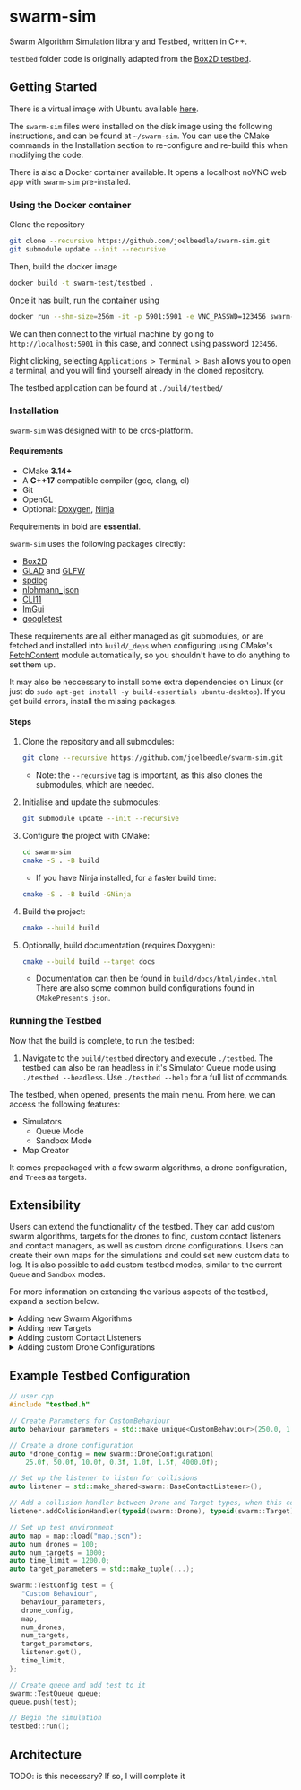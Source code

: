 # swarm-sim

Swarm Algorithm Simulation library and Testbed, written in C++.

`testbed` folder code is originally adapted from the [Box2D testbed](https://github.com/erincatto/box2d).

## Getting Started
There is a virtual image with Ubuntu available [here](). 

The `swarm-sim` files were installed on the disk image using the following instructions, and can be found at `~/swarm-sim`. You can use the CMake commands in the Installation section to re-configure and re-build this when modifying the code.

There is also a Docker container available. It opens a localhost noVNC web app with `swarm-sim` pre-installed.

### Using the Docker container

Clone the repository
```bash
git clone --recursive https://github.com/joelbeedle/swarm-sim.git
git submodule update --init --recursive
```

Then, build the docker image
```bash
docker build -t swarm-test/testbed .
```

Once it has built, run the container using
```bash
docker run --shm-size=256m -it -p 5901:5901 -e VNC_PASSWD=123456 swarm-test/testbed
```

We can then connect to the virtual machine by going to `http://localhost:5901` in this case, and connect using password `123456`.

Right clicking, selecting `Applications > Terminal > Bash` allows you to open a terminal, and you will find yourself already in the cloned repository.

The testbed application can be found at `./build/testbed/`

### Installation
`swarm-sim` was designed with to be cros-platform.

#### Requirements
- CMake **3.14+**
- A **C++17** compatible compiler (gcc, clang, cl)
- Git
- OpenGL
- Optional: [Doxygen](https://github.com/doxygen/doxygen), [Ninja](https://github.com/ninja-build/ninja)

Requirements in bold are **essential**.

`swarm-sim` uses the following packages directly:
- [Box2D](https://github.com/erincatto/box2d)
- [GLAD](https://github.com/Dav1dde/glad) and [GLFW]()
- [spdlog](https://github.com/gabime/spdlog)
- [nlohmann_json](https://github.com/nlohmann/json)
- [CLI11](https://github.com/CLIUtils/CLI11)
- [ImGui](https://github.com/ocornut/imgui)
- [googletest](https://github.com/google/googletest)
  
These requirements are all either managed as git submodules, or are fetched and installed into `build/_deps` when configuring using CMake's [FetchContent](https://cmake.org/cmake/help/latest/module/FetchContent.html) module automatically, so you shouldn't have to do anything to set them up.

It may also be neccessary to install some extra dependencies on Linux (or just do `sudo apt-get install -y build-essentials ubuntu-desktop`). If you get build errors, install the missing packages. 

#### Steps
1. Clone the repository and all submodules:
   ```bash
   git clone --recursive https://github.com/joelbeedle/swarm-sim.git
   ```
   - Note: the `--recursive` tag is important, as this also clones the submodules, which are needed.
2. Initialise and update the submodules:
   ```bash
   git submodule update --init --recursive
   ```
3. Configure the project with CMake:
   ```bash
   cd swarm-sim
   cmake -S . -B build
   ```
    - If you have Ninja installed, for a faster build time:
   ```bash
   cmake -S . -B build -GNinja
   ```

4. Build the project:
   ```bash
   cmake --build build
   ```
5. Optionally, build documentation (requires Doxygen):
   ```bash
   cmake --build build --target docs
   ```
   - Documentation can then be found in `build/docs/html/index.html`
There are also some common build configurations found in `CMakePresents.json`.

### Running the Testbed
Now that the build is complete, to run the testbed:

1. Navigate to the `build/testbed` directory and execute `./testbed`. The testbed can also be ran headless in it's Simulator Queue mode using `./testbed --headless`. Use `./testbed --help` for a full list of commands.

The testbed, when opened, presents the main menu. From here, we can access the following features:
- Simulators
   - Queue Mode
   - Sandbox Mode
- Map Creator

It comes prepackaged with a few swarm algorithms, a drone configuration, and `Tree`s as targets.

## Extensibility
Users can extend the functionality of the testbed. They can add custom swarm algorithms, targets for the drones to find, custom contact listeners and contact managers, as well as custom drone configurations. Users can create their own maps for the simulations and could set new custom data to log. It is also possible to add custom testbed modes, similar to the current `Queue` and `Sandbox` modes.

For more information on extending the various aspects of the testbed, expand a section below.

<details>
  
<summary>Adding new Swarm Algorithms</summary>

### Add a Custom Swarm Algorithm
To add a custom swarm algorithm:
Create a new `.cpp` file inside `testbed/behaviors`, and name it, etc `my_alg.cpp`.

Inside this file, import `<core/simulation.h>` to import all library headers.

Create a class that extends the `Behaviour` class:
  ```cpp
  #include <core/simulation.h>

  class MyAlg : public Behaviour {};
  ```
Define any parameters as a behaviour::Parameter
   ```cpp
   class MyAlg : public swarm::Behaviour {
     private:
      behaviour::Parameter param_1_;
      behaviour::Parameter param_2_;
      behaviour::Parameter param_3_;
   };
   ```
Implement a constructor that takes as arguments the behaviour parameters, and pass these into the defined `behaviour::Parameter`s in the constructor initializer list.

Then, create a key value pair in `parameters_`, a map of names to parameters, using as a key the display name, and as value a reference to the internal `behaviour::Parameter`. 
  ```cpp
   class MyAlg : public swarm::Behaviour {
     private:
      behaviour::Parameter param_1_;
      behaviour::Parameter param_2_;
     public:
      // 1. Implement constructor, pass values in constructor initializer list.
      MyAlg(float param_1, float param_2) {
        // 2. Create key, value pair in parameters_ map.
        // parameters_ is defined in Behaviour and is a unordered_map<Parameter*>
        parameters_["Parameter 1"] = &param_1_;
        parameters_["Parameter 2"] = &param_2_;
      }   

  ```
Implement `execute()`, returning an acceleration vector for that drone.
```cpp
// <snip>
b2Vec2 execute(const std::vector<std::unique_ptr<Drone>> &drones,
            Drone &currentDrone) override {
   // Insert custom behaviour code here
   return drone_acceleration;
}
```
After the class definition, create an instance and register it with the behaviour registry with its initial parameters.
```cpp
auto alg = behaviour::Registry::getInstance().add(
    "My Alg",
    std::make_unique<MyAlg>(1.0, 3421.3));
```

This behaviour will now appear in the testbed, and can be set in a TestConfig using the behaviour namme specified, e.g. `My Alg`

</details>

<details>
  
<summary>Adding new Targets</summary>

### Add a custom Target
Create a `.cpp` and `.h` file in `testbed/targets`, and name it, etc. `my_target.h`.

In the header file, include `<core/simulation.h>` and create a class that extends `swarm::Target`
   ```cpp
   class MyTarget : public Target {};
   ```
In its constructor, a target **must** have the first 3 parameters as `b2World* world, const b2Vec2& position, int id`, but any other parameters are user definable.
   ```cpp
   MyTarget(b2World* world, const b2Vec2 &position, int id, bool visible, float radius, int arg) {} 
   ```
A target must follow this pattern for its body definitions:
   ```cpp
     // Shape can be anything
     b2CircleShape shape;
     shape.m_radius = radius;

     // Targets have a fixture that is a sensor
     b2FixtureDef fixtureDef;
     fixtureDef.shape = &shape;
     fixtureDef.isSensor = true;

     // We register this type with the collision manager, get a config back
     //  and set the filter category and mask the received settings.
     auto config = CollisionManager::getCollisionConfig<Tree>();
     fixtureDef.filter.categoryBits = config.categoryBits;
     fixtureDef.filter.maskBits = config.maskBits;

     // We then create a swarm::UserData object. This is metadata and how collision callbacks are managed.
     UserData *my_data = new UserData();
     // Set the userData's object argument to point to this instance
     my_data->object = this;
     // Set the userData of the fixtureDef as a pointer to our swarm::UserData object and create fixture
     fixtureDef.userData.pointer = reinterpret_cast<uintptr_t>(my_data);
     body_->CreateFixture(&fixtureDef);
   ```
We don't need to worry about creating the body, as this is done through the `Entity` class that `Target` inherits from. This is done to simplify creation and abstract the physics engine interface from the user.
Once the target is fully defined, we register it with the `TargetFactory` and the collision manager, in our `main.cpp` entrypoint
   ```cpp
   // main.cpp
   // If we want drones to detect this target type and the target type to also detect the trees, define both.
   // If not, `registerType` should take < The thing you want to do the detecting > 
   CollisionManager::registerType<Drone>({typeid(Tree).name()});
   CollisionManager::registerType<Tree>({typeid(Drone).name()});

   // Register our custom type with the TargetFactory. We supply it with template parameters corresponding to the **unique** parameters in our target class (AKA not the three that need to be there)
   // It takes function parameters equal to the name of the type, through swarm::get_type<T>
   TargetFactory::registerTargetType<MyTarget, bool, bool, float>(get_type<MyTarget>);
   ```
Now the type is fully registered and can be included in the simulation through TestConfigs like as follows:
   ```cpp
     swarm::TestConfig config = {"My Alg",
                              behaviour_parameters,
                              drone_config,
                              map,
                              drone_count,
                              target_count,
                              time_limit,
                              get_type<MyTarget>(), // The target type name requested
                              std::tuple(true, 5.0f, 3),   // an std::tuple of the parameters for the target
                              contact_listener.get()};
   ```

</details>

<details>

<summary>Adding custom Contact Listeners</summary>

### Adding a new Contact Listener
After registering types as shown above, collisions between them can be controlled via the `swarm::BaseContactListener` class. (This class could also be extended, if the user wishes)
To do this, in the main testbed entrypoint `main.cpp`, create a new shared instance of `swarm::BaseContactListener`:
   ```cpp
     auto contact_listener = std::make_shared<BaseContactListener>();
   ```
Then, add collision handlers to it using the `addCollisionHandler` function. This function takes two types, which can be retrieved via `swarm::get_type<Class Name>`, and a user defined function. This function needs to be `void`, and takes two function parameters: `b2Fixture*` and `b2Fixture*`. These two fixtures represent the two fixtures that have been found to be colliding.

Here's an example of adding a collision handler between a `Drone` and a `MyTarget`, using a lambda function:
   ```cpp

   void collideDroneMyTarget(b2Fixture* drone_fixture, b2Fixture* target_fixture) {
        // Check if the drone fixture is a sensor, we don't want to do this if it's the physical drone
     if (drone_fixture.isSensor()) {
         Drone *drone = reinterpret_cast<UserData *>(
                                  drone_fixture->GetUserData().pointer)
                                  ->as<Drone>();
         MyTarget *my_target = reinterpret_cast<UserData *>(
                         target_fixture->GetUserData().pointer)
                         ->as<MyTarget>();
         my_target->DoSomething();
         drone->addTargetFound(my_target);
         std::cout << drone->getId() << " found " << std::cout << my_target->getId() << std::endl;
      }
   }
   contact_listener->addCollisionHandler(
         get_type<Drone>, get_type<MyTarget>,
         collideDroneMyTarget
         );
   ```
   - This can also be done inline using lambda functions:
   ```cpp
      contact_listener->addCollisionHandler(
         get_type<Drone>, get_type<MyTarget>,
         [](b2Fixture* a, b2Fixture* b) -> void {
            // Do something with a and b
         });
   ```

We then pass this listener into the TestConfig for it to be used by a simulation.

</details>

<details>

<summary>Adding custom Drone Configurations</summary>
  
### Adding a new Drone Configuration
Drone configurations are simple to add. We simply register them with the configuration register.

</details>

 
## Example Testbed Configuration

```user.cpp
// user.cpp
#include "testbed.h"

// Create Parameters for CustomBehaviour
auto behaviour_parameters = std::make_unique<CustomBehaviour>(250.0, 1.6, 1.0, 3.0, 3.0);

// Create a drone configuration
auto *drone_config = new swarm::DroneConfiguration(
    25.0f, 50.0f, 10.0f, 0.3f, 1.0f, 1.5f, 4000.0f);

// Set up the listener to listen for collisions
auto listener = std::make_shared<swarm::BaseContactListener>();

// Add a collision handler between Drone and Target types, when this collision is detected, userHandlingFunction is called to handle the collision.
listener.addColisionHandler(typeid(swarm::Drone), typeid(swarm::Target), userHandlingFunction)

// Set up test environment
auto map = map::load("map.json");
auto num_drones = 100;
auto num_targets = 1000;
auto time_limit = 1200.0;
auto target_parameters = std::make_tuple(...);

swarm::TestConfig test = {
   "Custom Behaviour",
   behaviour_parameters,
   drone_config,
   map,
   num_drones,
   num_targets,
   target_parameters,
   listener.get(),
   time_limit,
};

// Create queue and add test to it
swarm::TestQueue queue;
queue.push(test);

// Begin the simulation 
testbed::run();
```

## Architecture
TODO: is this necessary? If so, I will complete it
